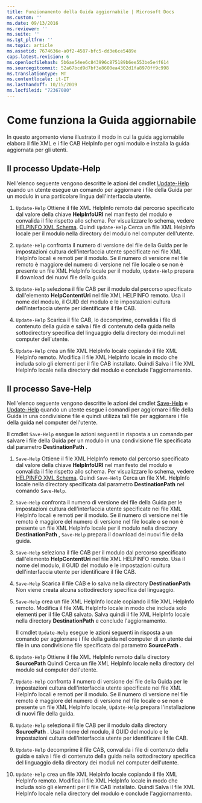 ```yaml
---
title: Funzionamento della Guida aggiornabile | Microsoft Docs
ms.custom: ''
ms.date: 09/13/2016
ms.reviewer: ''
ms.suite: ''
ms.tgt_pltfrm: ''
ms.topic: article
ms.assetid: 7674636e-a0f2-4587-bfc5-dd3e6ce5489e
caps.latest.revision: 6
ms.openlocfilehash: 5b6ae54ee6c843996c875189b6ee553be5e4f614
ms.sourcegitcommit: 52a67bcd9d7bf3e8600ea4302d1fa8970ff9c998
ms.translationtype: MT
ms.contentlocale: it-IT
ms.lasthandoff: 10/15/2019
ms.locfileid: "72367080"
---
```

# <a name="how-updatable-help-works"></a>Come funziona la Guida aggiornabile

In questo argomento viene illustrato il modo in cui la guida aggiornabile elabora il file XML e i file CAB HelpInfo per ogni modulo e installa la guida aggiornata per gli utenti.

## <a name="the-update-help-process"></a>Il processo Update-Help

Nell'elenco seguente vengono descritte le azioni del cmdlet [Update-Help](/powershell/module/Microsoft.PowerShell.Core/Update-Help) quando un utente esegue un comando per aggiornare i file della Guida per un modulo in una particolare lingua dell'interfaccia utente.

1. `Update-Help` Ottiene il file XML HelpInfo remoto dal percorso specificato dal valore della chiave **HelpInfoURI** nel manifesto del modulo e convalida il file rispetto allo schema. Per visualizzare lo schema, vedere [HELPINFO XML Schema](./helpinfo-xml-schema.md). Quindi `Update-Help` Cerca un file XML HelpInfo locale per il modulo nella directory del modulo nel computer dell'utente.

2. `Update-Help` confronta il numero di versione dei file della Guida per le impostazioni cultura dell'interfaccia utente specificate nei file XML HelpInfo locali e remoti per il modulo. Se il numero di versione nel file remoto è maggiore del numero di versione nel file locale o se non è presente un file XML HelpInfo locale per il modulo, `Update-Help` prepara il download dei nuovi file della guida.

3. `Update-Help` seleziona il file CAB per il modulo dal percorso specificato dall'elemento **HelpContentUri** nel file XML HELPINFO remoto. Usa il nome del modulo, il GUID del modulo e le impostazioni cultura dell'interfaccia utente per identificare il file CAB.

4. `Update-Help` Scarica il file CAB, lo decomprime, convalida i file di contenuto della guida e salva i file di contenuto della guida nella sottodirectory specifica del linguaggio della directory dei moduli nel computer dell'utente.

5. `Update-Help` crea un file XML HelpInfo locale copiando il file XML HelpInfo remoto. Modifica il file XML HelpInfo locale in modo che includa solo gli elementi per il file CAB installato. Quindi Salva il file XML HelpInfo locale nella directory del modulo e conclude l'aggiornamento.

## <a name="the-save-help-process"></a>Il processo Save-Help

Nell'elenco seguente vengono descritte le azioni dei cmdlet [Save-Help](/powershell/module/Microsoft.PowerShell.Core/Save-Help) e [Update-Help](/powershell/module/Microsoft.PowerShell.Core/Update-Help) quando un utente esegue i comandi per aggiornare i file della Guida in una condivisione file e quindi utilizza tali file per aggiornare i file della guida nel computer dell'utente.

Il cmdlet `Save-Help` esegue le azioni seguenti in risposta a un comando per salvare i file della Guida per un modulo in una condivisione file specificata dal parametro **DestinationPath** .

1. `Save-Help` Ottiene il file XML HelpInfo remoto dal percorso specificato dal valore della chiave **HelpInfoURI** nel manifesto del modulo e convalida il file rispetto allo schema. Per visualizzare lo schema, vedere [HELPINFO XML Schema](./helpinfo-xml-schema.md). Quindi `Save-Help` Cerca un file XML HelpInfo locale nella directory specificata dal parametro **DestinationPath** nel comando `Save-Help`.

2. `Save-Help` confronta il numero di versione dei file della Guida per le impostazioni cultura dell'interfaccia utente specificate nei file XML HelpInfo locali e remoti per il modulo. Se il numero di versione nel file remoto è maggiore del numero di versione nel file locale o se non è presente un file XML HelpInfo locale per il modulo nella directory **DestinationPath** , `Save-Help` prepara il download dei nuovi file della guida.

3. `Save-Help` seleziona il file CAB per il modulo dal percorso specificato dall'elemento **HelpContentUri** nel file XML HELPINFO remoto. Usa il nome del modulo, il GUID del modulo e le impostazioni cultura dell'interfaccia utente per identificare il file CAB.

4. `Save-Help` Scarica il file CAB e lo salva nella directory **DestinationPath** Non viene creata alcuna sottodirectory specifica del linguaggio.

5. `Save-Help` crea un file XML HelpInfo locale copiando il file XML HelpInfo remoto. Modifica il file XML HelpInfo locale in modo che includa solo elementi per il file CAB salvato. Salva quindi il file XML HelpInfo locale nella directory **DestinationPath** e conclude l'aggiornamento.

   Il cmdlet `Update-Help` esegue le azioni seguenti in risposta a un comando per aggiornare i file della guida nel computer di un utente dai file in una condivisione file specificata dal parametro **SourcePath** .

1. `Update-Help` Ottiene il file XML HelpInfo remoto dalla directory **SourcePath** Quindi Cerca un file XML HelpInfo locale nella directory del modulo sul computer dell'utente.

2. `Update-Help` confronta il numero di versione dei file della Guida per le impostazioni cultura dell'interfaccia utente specificate nei file XML HelpInfo locali e remoti per il modulo. Se il numero di versione nel file remoto è maggiore del numero di versione nel file locale o se non è presente un file XML HelpInfo locale, `Update-Help` prepara l'installazione di nuovi file della guida.

3. `Update-Help` seleziona il file CAB per il modulo dalla directory **SourcePath** . Usa il nome del modulo, il GUID del modulo e le impostazioni cultura dell'interfaccia utente per identificare il file CAB.

4. `Update-Help` decomprime il file CAB, convalida i file di contenuto della guida e salva i file di contenuto della guida nella sottodirectory specifica del linguaggio della directory dei moduli nel computer dell'utente.

5. `Update-Help` crea un file XML HelpInfo locale copiando il file XML HelpInfo remoto. Modifica il file XML HelpInfo locale in modo che includa solo gli elementi per il file CAB installato. Quindi Salva il file XML HelpInfo locale nella directory del modulo e conclude l'aggiornamento.